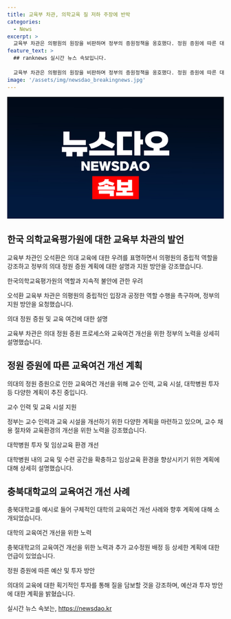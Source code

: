 ```yaml
---
title: 교육부 차관, 의학교육 질 저하 주장에 반박
categories:
  - News
excerpt: >
  교육부 차관은 의평원의 원장을 비판하며 정부의 증원정책을 옹호했다. 정원 증원에 따른 대학의 교육여건 개선 계획과 관련해 상세한 내용을 공개했다. 교수 인력과 교육 시설 등을 철저히 점검하고 대학별로 교육여건을 개선하기 위한 논의를 진행 중이며, 국립대학과 대학병원에 대한 획기적 투자 계획을 발표할 예정이라고 밝혔다. 또한, 대학이 실질적인 교육을 위해 적절한 환경을 확보하고자 노력하고 있다는 내용을 강조했다.
feature_text: >
  ## ranknews 실시간 뉴스 속보입니다.

  교육부 차관은 의평원의 원장을 비판하며 정부의 증원정책을 옹호했다. 정원 증원에 따른 대학의 교육여건 개선 계획과 관련해 상세한 내용을 공개했다. 교수 인력과 교육 시설 등을 철저히 점검하고 대학별로 교육여건을 개선하기 위한 논의를 진행 중이며, 국립대학과 대학병원에 대한 획기적 투자 계획을 발표할 예정이라고 밝혔다. 또한, 대학이 실질적인 교육을 위해 적절한 환경을 확보하고자 노력하고 있다는 내용을 강조했다.
image: '/assets/img/newsdao_breakingnews.jpg'
---
```


<p><img src="/assets/img/newsdao_breakingnews.jpg" alt="ranknews 속보" /></p>

<h2 data-ke-size="size26">한국 의학교육평가원에 대한 교육부 차관의 발언</h2>

<p>교육부 차관인 오석환은 의대 교육에 대한 우려를 표명하면서 의평원의 중립적 역할을 강조하고 정부의 의대 정원 증원 계획에 대한 설명과 지원 방안을 강조했습니다.</p>

<p data-ke-size="size16">한국의학교육평가원의 역할과 지속적 불안에 관한 우려</p>

<p>오석환 교육부 차관은 의평원의 중립적인 입장과 공정한 역할 수행을 촉구하며, 정부의 지원 방안을 요청했습니다.</p>

<p data-ke-size="size16">의대 정원 증원 및 교육 여건에 대한 설명</p>

<p>교육부 차관은 의대 정원 증원 프로세스와 교육여건 개선을 위한 정부의 노력을 상세히 설명했습니다.</p>

<h2 data-ke-size="size26">정원 증원에 따른 교육여건 개선 계획</h2>

<p>의대의 정원 증원으로 인한 교육여건 개선을 위해 교수 인력, 교육 시설, 대학병원 투자 등 다양한 계획이 추진 중입니다.</p>

<p data-ke-size="size16">교수 인력 및 교육 시설 지원</p>

<p>정부는 교수 인력과 교육 시설을 개선하기 위한 다양한 계획을 마련하고 있으며, 교수 채용 절차와 교육환경의 개선을 위한 노력을 강조했습니다.</p>

<p data-ke-size="size16">대학병원 투자 및 임상교육 환경 개선</p>

<p>대학병원 내의 교육 및 수련 공간을 확충하고 임상교육 환경을 향상시키기 위한 계획에 대해 상세히 설명했습니다.</p>

<h2 data-ke-size="size26">충북대학교의 교육여건 개선 사례</h2>

<p>충북대학교를 예시로 들어 구체적인 대학의 교육여건 개선 사례와 향후 계획에 대해 소개되었습니다.</p>

<p data-ke-size="size16">대학의 교육여건 개선을 위한 노력</p>

<p>충북대학교의 교육여건 개선을 위한 노력과 추가 교수정원 배정 등 상세한 계획에 대한 언급이 있었습니다.</p>

<p data-ke-size="size16">정원 증원에 따른 예산 및 투자 방안</p>

<p>의대의 교육에 대한 획기적인 투자를 통해 질을 담보할 것을 강조하며, 예산과 투자 방안에 대한 계획을 밝혔습니다.</p>
실시간 뉴스 속보는, <a href="https://newsdao.kr" rel="dofollow">https://newsdao.kr</a>


